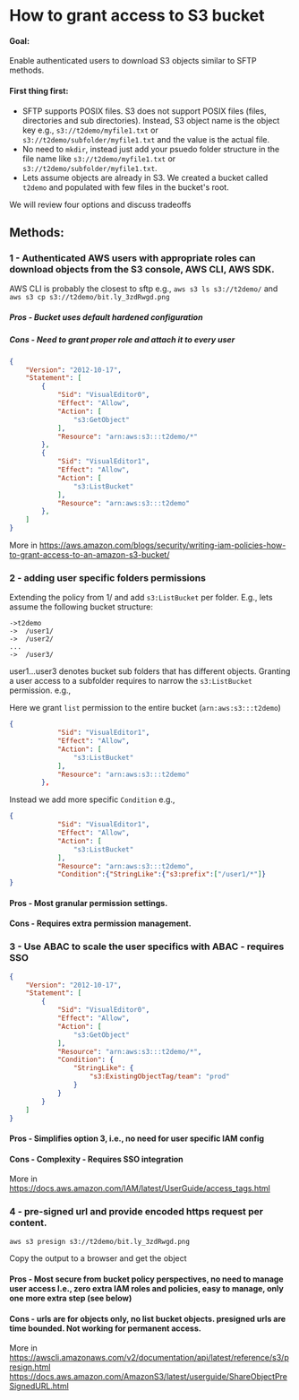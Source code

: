 # How to grant access to S3 bucket 

#### Goal: 
Enable authenticated users to download S3 objects similar to SFTP methods. 

#### First thing first:
* SFTP supports POSIX files. S3 does not support POSIX files (files, directories and sub directories). Instead, S3 object name is the object key e.g., `s3://t2demo/myfile1.txt` or `s3://t2demo/subfolder/myfile1.txt` and the value is the actual file. 
* No need to `mkdir`, instead just add your psuedo folder structure in the file name like `s3://t2demo/myfile1.txt` or `s3://t2demo/subfolder/myfile1.txt`.
* Lets assume objects are already in S3. We created a bucket called `t2demo` and populated with few files in the bucket's root. 


We will review four options and discuss tradeoffs

## Methods:
### 1 - Authenticated AWS users with appropriate roles can download objects from the S3 console, AWS CLI, AWS SDK. 

AWS CLI is probably the closest to sftp e.g., `aws s3 ls s3://t2demo/` and `aws s3 cp s3://t2demo/bit.ly_3zdRwgd.png` 

##### Pros - Bucket uses default hardened configuration 
##### Cons - Need to grant proper role and attach it to every user

```json
{
    "Version": "2012-10-17",
    "Statement": [
        {
            "Sid": "VisualEditor0",
            "Effect": "Allow",
            "Action": [
                "s3:GetObject"
            ],
            "Resource": "arn:aws:s3:::t2demo/*"
        },
        {
            "Sid": "VisualEditor1",
            "Effect": "Allow",
            "Action": [
                "s3:ListBucket"
            ],
            "Resource": "arn:aws:s3:::t2demo"
        },
    ]
}
```

More in 
https://aws.amazon.com/blogs/security/writing-iam-policies-how-to-grant-access-to-an-amazon-s3-bucket/

### 2 - adding user specific folders permissions
Extending the policy from 1/ and add `s3:ListBucket` per folder. E.g., lets assume the following bucket structure:

```
->t2demo
->  /user1/
->  /user2/
...
->  /user3/
```

user1...user3 denotes bucket sub folders that has different objects. Granting a user access to a subfolder requires to narrow the `s3:ListBucket` permission. e.g.,

Here we grant `list` permission to the entire bucket (`arn:aws:s3:::t2demo`) 

```json
{
            "Sid": "VisualEditor1",
            "Effect": "Allow",
            "Action": [
                "s3:ListBucket"
            ],
            "Resource": "arn:aws:s3:::t2demo"
        },
```

Instead we add more specific `Condition` e.g.,

```json
{
            "Sid": "VisualEditor1",
            "Effect": "Allow",
            "Action": [
                "s3:ListBucket"
            ],
            "Resource": "arn:aws:s3:::t2demo",
            "Condition":{"StringLike":{"s3:prefix":["/user1/*"]}
}
``` 
#### Pros - Most granular permission settings.
#### Cons - Requires extra permission management.  

### 3 - Use ABAC to scale the user specifics with ABAC - requires SSO 

```json
{
    "Version": "2012-10-17",
    "Statement": [
        {
            "Sid": "VisualEditor0",
            "Effect": "Allow",
            "Action": [
                "s3:GetObject"
            ],
            "Resource": "arn:aws:s3:::t2demo/*",
            "Condition": {
                "StringLike": {
                    "s3:ExistingObjectTag/team": "prod"
                }
            }
        }
    ]
}
```

#### Pros - Simplifies option 3, i.e., no need for user specific IAM config
#### Cons - Complexity - Requires SSO integration 

More in 
https://docs.aws.amazon.com/IAM/latest/UserGuide/access_tags.html

### 4 - pre-signed url and provide encoded https request per content.

```bash
aws s3 presign s3://t2demo/bit.ly_3zdRwgd.png
```
Copy the output to a browser and get the object


#### Pros - Most secure from bucket policy perspectives, no need to manage user access I.e., zero extra IAM roles and policies, easy to manage, only one more extra step (see below)
#### Cons - urls are for objects only, no list bucket objects. presigned urls are time bounded. Not working for permanent access.   


More in
https://awscli.amazonaws.com/v2/documentation/api/latest/reference/s3/presign.html
https://docs.aws.amazon.com/AmazonS3/latest/userguide/ShareObjectPreSignedURL.html


